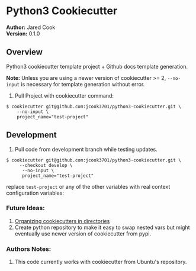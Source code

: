 # Python3 Cookiecutter

__Author:__ Jared Cook  
__Version:__ 0.1.0  

## Overview
Python3 cookiecutter template project + Github docs template generation.  

__Note:__ Unless you are using a newer version of cookiecutter >= 2, ```--no-input``` is necessary for template generation without error.  

1. Pull Project with cookiecutter command:  
``` shell
$ cookiecutter git@github.com:jcook3701/python3-cookiecutter.git \
	--no-input \
	project_name="test-project"  
```

## Development

1. Pull code from development branch while testing updates.  

``` shell
$ cookiecutter git@github.com:jcook3701/python3-cookiecutter.git \
	 --checkout develop \
	  --no-input \
	  project_name="test-project"
```
replace ```test-project``` or any of the other variables with real context configuration variables:  

### Future Ideas:  
1. [Organizing cookiecutters in directories](https://cookiecutter.readthedocs.io/en/latest/advanced/directories.html#organizing-cookiecutters-in-directories)  
2. Create python repository to make it easy to swap nested vars but might eventually use newer version of cookiecutter from pypi.  

### Authors Notes:  
1. This code currently works with cookiecutter from Ubuntu's repository.  
